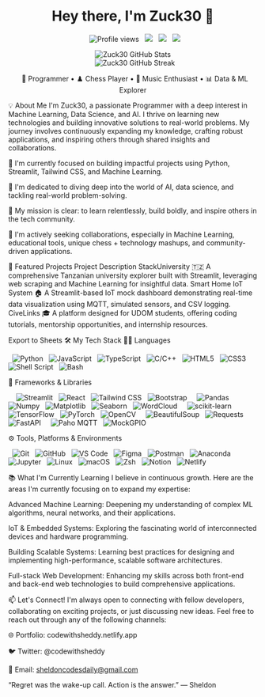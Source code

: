 

<h1 align="center">Hey there, I'm Zuck30 👋</h1>

<p align="center">
  <img src="https://komarev.com/ghpvc/?username=zuck30&style=for-the-badge&color=blueviolet" alt="Profile views" />
  <img src="https://img.shields.io/badge/Code-Python-blue?style=for-the-badge&logo=python&logoColor=white" />
  <img src="https://img.shields.io/badge/Machine%20Learning-🔥-red?style=for-the-badge" />
  <img src="https://img.shields.io/badge/Made%20with-❤️-pink?style=for-the-badge" />
</p>

<p align="center">
  <img src="https://github-readme-stats.vercel.app/api?username=zuck30&show_icons=true&theme=radical&hide=prs&count_private=true" alt="Zuck30 GitHub Stats" />
  <br>
  <img src="https://github-readme-streak-stats.herokuapp.com/?user=zuck30&theme=radical" alt="Zuck30 GitHub Streak" />
</p>

<p align="center">
  🧠 Programmer • ♟️ Chess Player • 🎵 Music Enthusiast • 📊 Data & ML Explorer
</p>

💡 About Me
I'm Zuck30, a passionate Programmer with a deep interest in Machine Learning, Data Science, and AI. I thrive on learning new technologies and building innovative solutions to real-world problems. My journey involves continuously expanding my knowledge, crafting robust applications, and inspiring others through shared insights and collaborations.

🔭 I'm currently focused on building impactful projects using Python, Streamlit, Tailwind CSS, and Machine Learning.

🌱 I'm dedicated to diving deep into the world of AI, data science, and tackling real-world problem-solving.

🧠 My mission is clear: to learn relentlessly, build boldly, and inspire others in the tech community.

💞️ I'm actively seeking collaborations, especially in Machine Learning, educational tools, unique chess + technology mashups, and community-driven applications.

🚀 Featured Projects
Project	Description
StackUniversity	🇹🇿 A comprehensive Tanzanian university explorer built with Streamlit, leveraging web scraping and Machine Learning for insightful data.
Smart Home IoT System	🏠 A Streamlit-based IoT mock dashboard demonstrating real-time data visualization using MQTT, simulated sensors, and CSV logging.
CiveLinks	🎓 A platform designed for UDOM students, offering coding tutorials, mentorship opportunities, and internship resources.

Export to Sheets
🛠️ My Tech Stack
👨‍💻 Languages
<p>
  <img src="https://img.shields.io/badge/Python-3776AB?style=flat-square&logo=python&logoColor=white" alt="Python" />
  <img src="https://img.shields.io/badge/JavaScript-F7DF1E?style=flat-square&logo=javascript&logoColor=black" alt="JavaScript" />
  <img src="https://img.shields.io/badge/TypeScript-3178C6?style=flat-square&logo=typescript&logoColor=white" alt="TypeScript" />
  <img src="https://img.shields.io/badge/C/C++-00599C?style=flat-square&logo=c%2B%2B&logoColor=white" alt="C/C++" />
  <img src="https://img.shields.io/badge/HTML5-E34F26?style=flat-square&logo=html5&logoColor=white" alt="HTML5" />
  <img src="https://img.shields.io/badge/CSS3-1572B6?style=flat-square&logo=css3&logoColor=white" alt="CSS3" />
  <img src="https://img.shields.io/badge/Shell_Script-89e051?style=flat-square&logo=gnu-bash&logoColor=white" alt="Shell Script" />
  <img src="https://img.shields.io/badge/Bash-4EAA25?style=flat-square&logo=gnu-bash&logoColor=white" alt="Bash" />
</p>

🧰 Frameworks & Libraries
<p>
    <img src="https://img.shields.io/badge/Streamlit-FF4B4B?style=flat-square&logo=streamlit&logoColor=white" alt="Streamlit" />
  <img src="https://img.shields.io/badge/React-20232A?style=flat-square&logo=react&logoColor=61DAFB" alt="React" />
  <img src="https://img.shields.io/badge/Tailwind_CSS-38B2AC?style=flat-square&logo=tailwind-css&logoColor=white" alt="Tailwind CSS" />
  <img src="https://img.shields.io/badge/Bootstrap-7952B3?style=flat-square&logo=bootstrap&logoColor=white" alt="Bootstrap" />
    <img src="https://img.shields.io/badge/Pandas-150458?style=flat-square&logo=pandas&logoColor=white" alt="Pandas" />
  <img src="https://img.shields.io/badge/Numpy-013243?style=flat-square&logo=numpy&logoColor=white" alt="Numpy" />
  <img src="https://img.shields.io/badge/Matplotlib-11557C?style=flat-square&logo=plotly&logoColor=white" alt="Matplotlib" />
  <img src="https://img.shields.io/badge/Seaborn-004B6F?style=flat-square&logo=python&logoColor=white" alt="Seaborn" />
  <img src="https://img.shields.io/badge/WordCloud-29B6F6?style=flat-square&logo=cloudflare&logoColor=white" alt="WordCloud" />
    <img src="https://img.shields.io/badge/scikit--learn-F7931E?style=flat-square&logo=scikitlearn&logoColor=white" alt="scikit-learn" />
  <img src="https://img.shields.io/badge/TensorFlow-FF6F00?style=flat-square&logo=tensorflow&logoColor=white" alt="TensorFlow" />
  <img src="https://img.shields.io/badge/PyTorch-EE4C2C?style=flat-square&logo=pytorch&logoColor=white" alt="PyTorch" />
  <img src="https://img.shields.io/badge/OpenCV-5C3EE8?style=flat-square&logo=opencv&logoColor=white" alt="OpenCV" />
    <img src="https://img.shields.io/badge/BeautifulSoup-004C3F?style=flat-square&logo=python&logoColor=white" alt="BeautifulSoup" />
  <img src="https://img.shields.io/badge/Requests-005571?style=flat-square&logo=python&logoColor=white" alt="Requests" />
  <img src="https://img.shields.io/badge/FastAPI-009688?style=flat-square&logo=fastapi&logoColor=white" alt="FastAPI" />
    <img src="https://img.shields.io/badge/Paho_MQTT-FF9800?style=flat-square&logo=raspberrypi&logoColor=white" alt="Paho MQTT" />
  <img src="https://img.shields.io/badge/MockGPIO-556B2F?style=flat-square&logo=raspberrypi&logoColor=white" alt="MockGPIO" />
</p>

⚙️ Tools, Platforms & Environments
<p>
  <img src="https://img.shields.io/badge/Git-F05032?style=flat-square&logo=git&logoColor=white" alt="Git" />
  <img src="https://img.shields.io/badge/GitHub-181717?style=flat-square&logo=github&logoColor=white" alt="GitHub" />
  <img src="https://img.shields.io/badge/VS%20Code-007ACC?style=flat-square&logo=visual-studio-code&logoColor=white" alt="VS Code" />
  <img src="https://img.shields.io/badge/Figma-F24E1E?style=flat-square&logo=figma&logoColor=white" alt="Figma" />
  <img src="https://img.shields.io/badge/Postman-FF6C37?style=flat-square&logo=postman&logoColor=white" alt="Postman" />
  <img src="https://img.shields.io/badge/Anaconda-44A833?style=flat-square&logo=anaconda&logoColor=white" alt="Anaconda" />
  <img src="https://img.shields.io/badge/Jupyter-F37626?style=flat-square&logo=jupyter&logoColor=white" alt="Jupyter" />
  <img src="https://img.shields.io/badge/Linux-FCC624?style=flat-square&logo=linux&logoColor=black" alt="Linux" />
  <img src="https://img.shields.io/badge/macOS-000000?style=flat-square&logo=apple&logoColor=white" alt="macOS" />
  <img src="https://img.shields.io/badge/Zsh-89e051?style=flat-square&logo=gnu-bash&logoColor=white" alt="Zsh" />
  <img src="https://img.shields.io/badge/Notion-000000?style=flat-square&logo=notion&logoColor=white" alt="Notion" />
  <img src="https://img.shields.io/badge/Netlify-00C7B7?style=flat-square&logo=netlify&logoColor=white" alt="Netlify" />
</p>

📚 What I'm Currently Learning
I believe in continuous growth. Here are the areas I'm currently focusing on to expand my expertise:

Advanced Machine Learning: Deepening my understanding of complex ML algorithms, neural networks, and their applications.

IoT & Embedded Systems: Exploring the fascinating world of interconnected devices and hardware programming.

Building Scalable Systems: Learning best practices for designing and implementing high-performance, scalable software architectures.

Full-stack Web Development: Enhancing my skills across both front-end and back-end web technologies to build comprehensive applications.

📫 Let's Connect!
I'm always open to connecting with fellow developers, collaborating on exciting projects, or just discussing new ideas. Feel free to reach out through any of the following channels:

🌐 Portfolio: codewithsheddy.netlify.app

🐦 Twitter: @codewithsheddy

💌 Email: sheldoncodesdaily@gmail.com

“Regret was the wake-up call. Action is the answer.” — Sheldon
